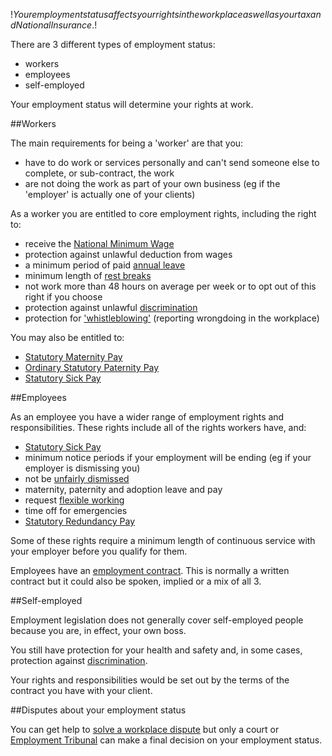 $!Your employment status affects your rights in the workplace as well as your tax and National Insurance.$!

There are 3 different types of employment status:

- workers
- employees
- self-employed

Your employment status will determine your rights at work.

##Workers

The main requirements for being a 'worker' are that you:

- have to do work or services personally and can't send someone else to complete, or sub-contract, the work
- are not doing the work as part of your own business (eg if the 'employer' is actually one of your clients)

As a worker you are entitled to core employment rights, including the right to:

- receive the [National Minimum Wage](/your-right-to-minimum-wage "Your right to the minimum wage")
- protection against unlawful deduction from wages
- a minimum period of paid [annual leave](/holiday-entitlement-your-rights "Holiday entitlement: your rights")
- minimum length of [rest breaks](/rest-breaks-at-work "Rest breaks at work")
- not work more than 48 hours on average per week or to opt out of this right if you choose
- protection against unlawful  [discrimination](discrimination-your-rights "Discrimination")
- protection for ['whistleblowing'](/whistleblowing "Whistleblowing") (reporting wrongdoing in the workplace)

You may also be entitled to:

- [Statutory Maternity Pay](/statutory-maternity-pay "Statutory Maternity Pay")
- [Ordinary Statutory Paternity Pay](/ordinary-statutory-paternity-pay "Ordinary Statutory Paternity Pay")
- [Statutory Sick Pay](/statutory-sick-pay-ssp "Statutory Sick Pay")

##Employees

As an employee you have a wider range of employment rights and responsibilities. These rights include all of the rights workers have, and:

- [Statutory Sick Pay](/statutory-sick-pay-ssp "Statutory Sick Pay")
- minimum notice periods if your employment will be ending (eg if your employer is dismissing you)
- not be [unfairly dismissed](/dismissal/unfair-and-constructive-dismissal "Unfair dismissal")
- maternity, paternity and adoption leave and pay
- request [flexible working](/flexible-working "Flexible working")
- time off for emergencies
- [Statutory Redundancy Pay](/redundant-your-rights/statutory-redundancy-pay- "Statutory Redundancy Pay")

Some of these rights require a minimum length of continuous service with your employer before you qualify for them.

Employees have an [employment contract](/employment-contracts-and-conditions "Employment contracts and conditions"). This is normally a written contract but it could also be spoken, implied or a mix of all 3. 

##Self-employed

Employment legislation does not generally cover self-employed people because you are, in effect, your own boss.

You still have protection for your health and safety and, in some cases, protection against [discrimination](discrimination-your-rights "Discrimination").

Your rights and responsibilities would be set out by the terms of the contract you have with your client.

##Disputes about your employment status

You can get help to [solve a workplace dispute](/solve-workplace-dispute/overview "Solve a workplace dispute") but only a court or [Employment Tribunal](/employment-tribunals "Employment tribunals") can make a final decision on your employment status.
